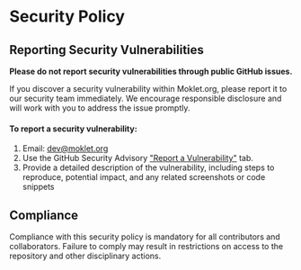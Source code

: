 # Security Policy

## Reporting Security Vulnerabilities
**Please do not report security vulnerabilities through public GitHub issues.**

If you discover a security vulnerability within Moklet.org, please report it to our security team immediately. We encourage responsible disclosure and will work with you to address the issue promptly.

#### To report a security vulnerability:

1. Email: dev@moklet.org
2. Use the GitHub Security Advisory ["Report a Vulnerability"](https://github.com/mokletdev/moklet.org/security/advisories/new) tab.
3. Provide a detailed description of the vulnerability, including steps to reproduce, potential impact, and any related screenshots or code snippets


## Compliance
Compliance with this security policy is mandatory for all contributors and collaborators. Failure to comply may result in restrictions on access to the repository and other disciplinary actions.

